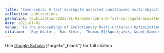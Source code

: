 ```yaml
---
title: "Samo-cobra: A fast surrogate assisted constrained multi-objective optimization algorithm"
collection: publications
permalink: /publication/2021-01-01-Samo-cobra-A-fast-surrogate-assisted-constrained-multi-objective-optimization-algorithm
date: 2021-01-01
venue: 'In the proceedings of Evolutionary Multi-Criterion Optimization: 11th International Conference, EMO 2021, Shenzhen, China, March 28--31, 2021, Proceedings 11'
citation: ' Roy Winter,  Bas Stein,  Thomas B{\&quot;a}ck, &quot;Samo-cobra: A fast surrogate assisted constrained multi-objective optimization algorithm.&quot; In the proceedings of Evolutionary Multi-Criterion Optimization: 11th International Conference, EMO 2021, Shenzhen, China, March 28--31, 2021, Proceedings 11, 2021.'
---
```

Use [Google Scholar](https://scholar.google.com/scholar?q=Samo+cobra:+A+fast+surrogate+assisted+constrained+multi+objective+optimization+algorithm){:target="_blank"} for full citation